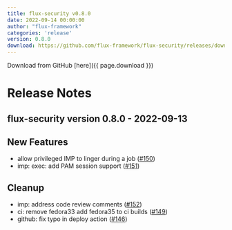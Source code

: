 ```yaml
---
title: flux-security v0.8.0
date: 2022-09-14 00:00:00
author: "flux-framework"
categories: 'release'
version: 0.8.0
download: https://github.com/flux-framework/flux-security/releases/download/v0.8.0/flux-security-0.8.0.tar.gz
---
```


Download from GitHub [here]({{ page.download }})

# Release Notes

flux-security version 0.8.0 - 2022-09-13
----------------------------------------

## New Features

 * allow privileged IMP to linger during a job ([#150](https://github.com/flux-framework/flux-security/issues/150))
 * imp: exec: add PAM session support ([#151](https://github.com/flux-framework/flux-security/issues/151))

## Cleanup

 * imp: address code review comments ([#152](https://github.com/flux-framework/flux-security/issues/152))
 * ci: remove fedora33 add fedora35 to ci builds ([#149](https://github.com/flux-framework/flux-security/issues/149))
 * github: fix typo in deploy action ([#146](https://github.com/flux-framework/flux-security/issues/146))
